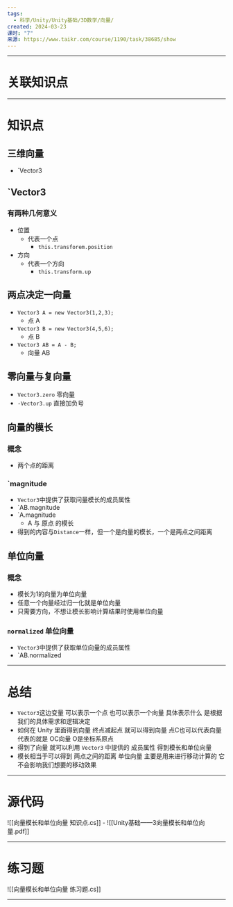 ```yaml
---
tags:
  - 科学/Unity/Unity基础/3D数学/向量/
created: 2024-03-23
课时: "7"
来源: https://www.taikr.com/course/1190/task/38685/show
---
```


---
# 关联知识点



---
# 知识点

## 三维向量

- `Vector3
## `Vector3

### 有两种几何意义

-  位置
	- 代表一个点
		- `this.transforem.position`
- 方向
	- 代表一个方向
		- `this.transform.up`
## 两点决定一向量

- `Vector3 A = new Vector3(1,2,3);`
	- 点 A
- `Vector3 B = new Vector3(4,5,6);`
	- 点 B
- `Vector3 AB = A - B;`
	- 向量 AB
## 零向量与复向量

- `Vector3.zero` 零向量
- `-Vector3.up` 直接加负号
## 向量的模长

### 概念

- 两个点的距离
### `magnitude

- `Vector3`中提供了获取问量模长的成员属性
- `AB.magnitude
- `A.magnitude
	- A 与 原点 的模长
- 得到的内容与`Distance`一样，但一个是向量的模长，一个是两点之间距离
## 单位向量

### 概念

- 模长为1的向量为单位向量
- 任意一个向量经过归一化就是单位向量
- 只需要方向，不想让模长影响计算结果时使用单位向量
### `normalized` 单位向量

- `Vector3`中提供了获取单位向量的成员属性
- `AB.normalized

---
# 总结

- `Vector3`这边变量 可以表示一个点 也可以表示一个向量 具体表示什么 是根据我们的具体需求和逻辑决定
- 如何在 Unity 里面得到向量 终点减起点 就可以得到向量 点C也可以代表向量 代表的就是 OC向量 O是坐标系原点
- 得到了向量 就可以利用 `Vector3` 中提供的 成员属性 得到模长和单位向量
- 模长相当于可以得到 两点之间的距离 单位向量 主要是用来进行移动计算的 它不会影响我们想要的移动效果

---
# 源代码

![[向量模长和单位向量 知识点.cs]]
	- ![[Unity基础——3向量模长和单位向量.pdf]]

---
# 练习题

![[向量模长和单位向量 练习题.cs]]

---





